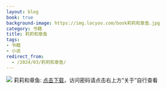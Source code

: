 ```yaml
---
layout: blog
book: true
background-image: https://img.locyoo.com/book莉莉和章鱼.jpg
category: 书籍
title: 莉莉和章鱼
tags:
- 书籍
- 小说
redirect_from:
  - /2024/03/莉莉和章鱼/
---
```

![](https://img.locyoo.com/book莉莉和章鱼.jpg)
莉莉和章鱼: <a name = "ref1" href="https://url18.ctfile.com/f/50983618-1226041507-fa8706?p=3619">点击下载</a>，访问密码请点击右上方“关于”自行查看